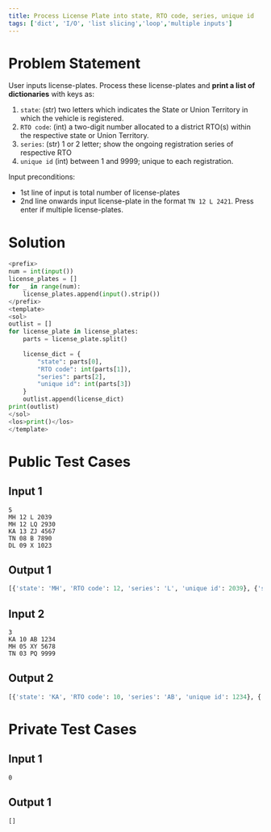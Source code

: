 ```yaml
---
title: Process License Plate into state, RTO code, series, unique id
tags: ['dict', 'I/O', 'list slicing','loop','multiple inputs']
---
```


# Problem Statement

User inputs license-plates. Process these license-plates and **print a list of dictionaries** with keys as:
1. `state`: (str) two letters which indicates the State or Union Territory in which the vehicle is registered.
2. `RTO code`: (int) a two-digit number allocated to a district RTO(s) within the respective state or Union Territory.
3. `series`: (str) 1 or 2 letter; show the ongoing registration series of respective RTO
4. `unique id` (int) between 1 and 9999; unique to each registration.

Input preconditions: 
- 1st line of input is total number of license-plates
- 2nd line onwards input license-plate in the format `TN 12 L 2421`. Press enter if multiple license-plates.

# Solution
```python test.py  -r 'python test.py'
<prefix>
num = int(input()) 
license_plates = []
for _ in range(num):
    license_plates.append(input().strip())
</prefix>
<template>
<sol>
outlist = []
for license_plate in license_plates:
    parts = license_plate.split()
    
    license_dict = {
        "state": parts[0],
        "RTO code": int(parts[1]),
        "series": parts[2],
        "unique id": int(parts[3])
    }
    outlist.append(license_dict)
print(outlist)
</sol>
<los>print()</los>
</template>
```

# Public Test Cases

## Input 1

```
5
MH 12 L 2039
MH 12 LQ 2930
KA 13 ZJ 4567
TN 08 B 7890
DL 09 X 1023
```

## Output 1

```python
[{'state': 'MH', 'RTO code': 12, 'series': 'L', 'unique id': 2039}, {'state': 'MH', 'RTO code': 12, 'series': 'LQ', 'unique id': 2930}, {'state': 'KA', 'RTO code': 13, 'series': 'ZJ', 'unique id': 4567}, {'state': 'TN', 'RTO code': 8, 'series': 'B', 'unique id': 7890}, {'state': 'DL', 'RTO code': 9, 'series': 'X', 'unique id': 1023}]
```

## Input 2

```
3
KA 10 AB 1234
MH 05 XY 5678
TN 03 PQ 9999
```

## Output 2

```python
[{'state': 'KA', 'RTO code': 10, 'series': 'AB', 'unique id': 1234}, {'state': 'MH', 'RTO code': 5, 'series': 'XY', 'unique id': 5678}, {'state': 'TN', 'RTO code': 3, 'series': 'PQ', 'unique id': 9999}]
```


# Private Test Cases

## Input 1

```
0
```

## Output 1

```python
[]
```

